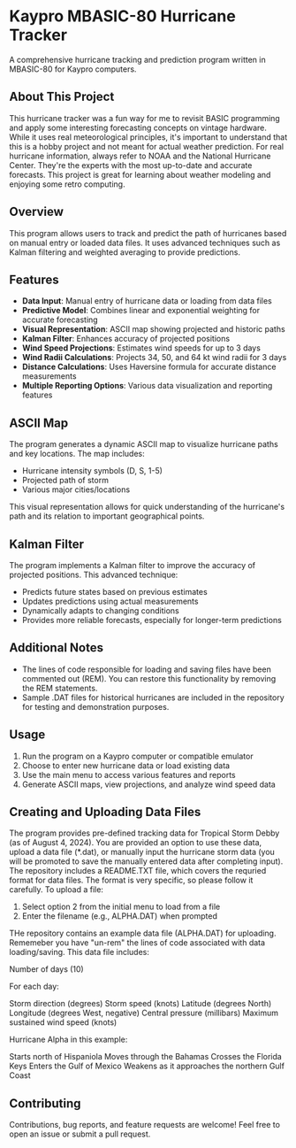 # Kaypro MBASIC-80 Hurricane Tracker

A comprehensive hurricane tracking and prediction program written in MBASIC-80 for Kaypro computers.

## About This Project

This hurricane tracker was a fun way for me to revisit BASIC programming and apply some interesting forecasting concepts on vintage hardware. While it uses real meteorological principles, it's important to understand that this is a hobby project and not meant for actual weather prediction. For real hurricane information, always refer to NOAA and the National Hurricane Center. They're the experts with the most up-to-date and accurate forecasts. This project is great for learning about weather modeling and enjoying some retro computing.

## Overview

This program allows users to track and predict the path of hurricanes based on manual entry or loaded data files. It uses advanced techniques such as Kalman filtering and weighted averaging to provide predictions.

## Features

- **Data Input**: Manual entry of hurricane data or loading from data files
- **Predictive Model**: Combines linear and exponential weighting for accurate forecasting
- **Visual Representation**: ASCII map showing projected and historic paths
- **Kalman Filter**: Enhances accuracy of projected positions
- **Wind Speed Projections**: Estimates wind speeds for up to 3 days
- **Wind Radii Calculations**: Projects 34, 50, and 64 kt wind radii for 3 days
- **Distance Calculations**: Uses Haversine formula for accurate distance measurements
- **Multiple Reporting Options**: Various data visualization and reporting features

## ASCII Map

The program generates a dynamic ASCII map to visualize hurricane paths and key locations. The map includes:

- Hurricane intensity symbols (D, S, 1-5)
- Projected path of storm
- Various major cities/locations

This visual representation allows for quick understanding of the hurricane's path and its relation to important geographical points.

## Kalman Filter

The program implements a Kalman filter to improve the accuracy of projected positions. This advanced technique:

- Predicts future states based on previous estimates
- Updates predictions using actual measurements
- Dynamically adapts to changing conditions
- Provides more reliable forecasts, especially for longer-term predictions

## Additional Notes

- The lines of code responsible for loading and saving files have been commented out (REM). You can restore this functionality by removing the REM statements.
- Sample .DAT files for historical hurricanes are included in the repository for testing and demonstration purposes.

## Usage

1. Run the program on a Kaypro computer or compatible emulator
2. Choose to enter new hurricane data or load existing data
3. Use the main menu to access various features and reports
4. Generate ASCII maps, view projections, and analyze wind speed data

## Creating and Uploading Data Files

The program provides pre-defined tracking data for Tropical Storm Debby (as of August 4, 2024). You are provided an option to use these data, upload a data file (*.dat), or manually input the hurricane storm data (you will be promoted to save the manually entered data after completing input). The repository includes a README.TXT file, which covers the requried format for data files. The format is very specific, so please follow it carefully. To upload a file:

1. Select option 2 from the initial menu to load from a file
2. Enter the filename (e.g., ALPHA.DAT) when prompted

THe repository contains an example data file (ALPHA.DAT) for uploading. Rememeber you have "un-rem" the lines of code associated with data loading/saving. This data file includes:

Number of days (10)

For each day:

Storm direction (degrees)
Storm speed (knots)
Latitude (degrees North)
Longitude (degrees West, negative)
Central pressure (millibars)
Maximum sustained wind speed (knots)

Hurricane Alpha in this example:

Starts north of Hispaniola
Moves through the Bahamas
Crosses the Florida Keys
Enters the Gulf of Mexico
Weakens as it approaches the northern Gulf Coast

## Contributing

Contributions, bug reports, and feature requests are welcome! Feel free to open an issue or submit a pull request.
